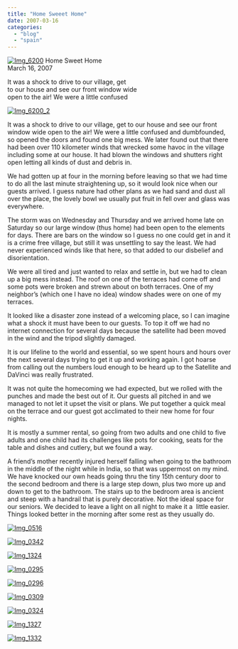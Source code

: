 ```yaml
---
title: "Home Sweeet Home"
date: 2007-03-16
categories: 
  - "blog"
  - "spain"
---
```


 [![Img_6200](http://soultravelers3new.local/images/2008/04/14/img_6200.png "Img_6200")](https://pub-ac94b3f306b24c0dba4238943c97f2e1.r2.dev/photos/uncategorized/2008/04/14/img_6200.png) Home Sweet Home  
March 16, 2007

It was a shock to drive to our village, get  
to our house and see our front window wide  
open to the air! We were a little confused

<!--more-->

[![Img_6200_2](http://soultravelers3new.local/images/2008/04/14/img_6200_2.png "Img_6200_2")](https://pub-ac94b3f306b24c0dba4238943c97f2e1.r2.dev/photos/uncategorized/2008/04/14/img_6200_2.png)

  
It was a shock to drive to our village, get to our house and see our front window wide open to the air! We were a little confused and dumbfounded, so opened the doors and found one big mess. We later found out that there had been over 110 kilometer winds that wrecked some havoc in the village including some at our house. It had blown the windows and shutters right open letting all kinds of dust and debris in.

We had gotten up at four in the morning before leaving so that we had time to do all the last minute straightening up, so it would look nice when our guests arrived. I guess nature had other plans as we had sand and dust all over the place, the lovely bowl we usually put fruit in fell over and glass was everywhere.

The storm was on Wednesday and Thursday and we arrived home late on Saturday so our large window (thus home) had been open to the elements for days. There are bars on the window so I guess no one could get in and it is a crime free village, but still it was unsettling to say the least. We had never experienced winds like that here, so that added to our disbelief and disorientation.

We were all tired and just wanted to relax and settle in, but we had to clean up a big mess instead. The roof on one of the terraces had come off and some pots were broken and strewn about on both terraces. One of my neighbor’s (which one I have no idea) window shades were on one of my terraces.

It looked like a disaster zone instead of a welcoming place, so I can imagine what a shock it must have been to our guests. To top it off we had no internet connection for several days because the satellite had been moved in the wind and the tripod slightly damaged.

It is our lifeline to the world and essential, so we spent hours and hours over the next several days trying to get it up and working again. I got hoarse from calling out the numbers loud enough to be heard up to the Satellite and DaVinci was really frustrated.

It was not quite the homecoming we had expected, but we rolled with the punches and made the best out of it. Our guests all pitched in and we managed to not let it upset the visit or plans. We put together a quick meal on the terrace and our guest got acclimated to their new home for four nights.

It is mostly a summer rental, so going from two adults and one child to five adults and one child had its challenges like pots for cooking, seats for the table and dishes and cutlery, but we found a way.

A friend’s mother recently injured herself falling when going to the bathroom in the middle of the night while in India, so that was uppermost on my mind. We have knocked our own heads going thru the tiny 15th century door to the second bedroom and there is a large step down, plus two more up and down to get to the bathroom. The stairs up to the bedroom area is ancient and steep with a handrail that is purely decorative. Not the ideal space for our seniors. We decided to leave a light on all night to make it a  little easier. Things looked better in the morning after some rest as they usually do.

[![Img_0516](http://soultravelers3new.local/images/2008/04/14/img_0516.png "Img_0516")](https://pub-ac94b3f306b24c0dba4238943c97f2e1.r2.dev/photos/uncategorized/2008/04/14/img_0516.png)

[![Img_0342](http://soultravelers3new.local/images/2008/04/14/img_0342.png "Img_0342")](https://pub-ac94b3f306b24c0dba4238943c97f2e1.r2.dev/photos/uncategorized/2008/04/14/img_0342.png)

[![Img_1324](http://soultravelers3new.local/images/2008/04/14/img_1324.png "Img_1324")](https://pub-ac94b3f306b24c0dba4238943c97f2e1.r2.dev/photos/uncategorized/2008/04/14/img_1324.png)

[![Img_0295](http://soultravelers3new.local/images/2008/04/14/img_0295.png "Img_0295")](https://pub-ac94b3f306b24c0dba4238943c97f2e1.r2.dev/photos/uncategorized/2008/04/14/img_0295.png)

[![Img_0296](http://soultravelers3new.local/images/2008/04/14/img_0296.png "Img_0296")](https://pub-ac94b3f306b24c0dba4238943c97f2e1.r2.dev/photos/uncategorized/2008/04/14/img_0296.png)

[![Img_0309](http://soultravelers3new.local/images/2008/04/14/img_0309.png "Img_0309")](https://pub-ac94b3f306b24c0dba4238943c97f2e1.r2.dev/photos/uncategorized/2008/04/14/img_0309.png)

[![Img_0324](http://soultravelers3new.local/images/2008/04/14/img_0324.png "Img_0324")](https://pub-ac94b3f306b24c0dba4238943c97f2e1.r2.dev/photos/uncategorized/2008/04/14/img_0324.png)

[![Img_1327](http://soultravelers3new.local/images/2008/04/14/img_1327.png "Img_1327")](https://pub-ac94b3f306b24c0dba4238943c97f2e1.r2.dev/photos/uncategorized/2008/04/14/img_1327.png)

[![Img_1332](http://soultravelers3new.local/images/2008/04/14/img_1332.png "Img_1332")](https://pub-ac94b3f306b24c0dba4238943c97f2e1.r2.dev/photos/uncategorized/2008/04/14/img_1332.png)
